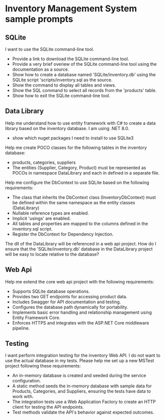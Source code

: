 # Inventory Management System sample prompts

## SQLite

I want to use the SQLite command-line tool.
- Provide a link to download the SQLite command-line tool.
- Provide a very brief overiew of the SQLite command-line tool using the documentation as a source.
- Show how to create a database named 'SQLite/inventory.db' using the SQLite script 'scripts/inventory.sql as the source. 
- Show the command to display all tables and views. 
- Show the SQL command to select all records from the 'products' table.
- Show how to exit the SQLite command-line tool.

## Data Library

Help me understand how to use entity framework with C# to create a data library based on the inventory database. I am using .NET 8.0.
- show which nuget packages I need to install to use SQLite3

Help me create POCO classes for the following tables in the inventory database:
- products, categories, suppliers
- The entities (Supplier, Category, Product) must be represented as POCOs in namespace DataLibrary and each in defined in a separate file.

Help me configure the DbContext to use SQLite based on the following requirements:
- The class that inherits the DbContext class (InventoryDbContext)  must be defined within the same namespace  as the entity classes (DataLibrary)
- Nullable reference types are enabled.
- Implicit 'usings' are enabled.
- All tables and properties are mapped to the columns defined in the inventory.sql script.
- Register the DbContext for Dependency Injection.

The dll of the DataLibrary will be referenced in a web api project. How do I ensure that the 'SQLite/inventory.db' database in the DataLibrary project will be easy to locate relative to the database?

## Web Api

Help me extend the core web api project with the following requirements:
- Supports SQLite database operations.
- Provides two GET endpoints for accessing product data.
- Includes Swagger for API documentation and testing.
- Configures the database path dynamically for portability.
- Implements basic error handling and relationship management using Entity Framework Core.
- Enforces HTTPS and integrates with the ASP.NET Core middleware pipeline.


## Testing

I want perform integration testing for the inventory Web API. I do not want to use the actual database in my tests. Please help me set up a new MSTest project following these requirements:
- An in-memory database is created and seeded during the service configuration.
- A static method seeds the in-memory database with sample data for Products, Categories, and Suppliers, ensuring the tests have data to work with.
- The integration tests use a Web Application Factory to create an HTTP client for testing the API endpoints.
- Test methods validate the API's behavior against expected outcomes.





